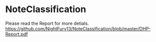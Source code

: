 # NoteClassification

Please read the Report for more detials.
https://github.com/NightFury13/NoteClassification/blob/master/DHP-Report.pdf
